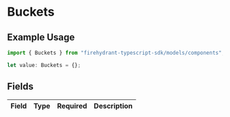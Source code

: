 # Buckets

## Example Usage

```typescript
import { Buckets } from "firehydrant-typescript-sdk/models/components";

let value: Buckets = {};
```

## Fields

| Field       | Type        | Required    | Description |
| ----------- | ----------- | ----------- | ----------- |
